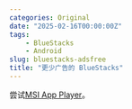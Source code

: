 ```yaml
---
categories: Original
date: "2025-02-16T00:00:00Z"
tags:
    - BlueStacks
    - Android
slug: bluestacks-adsfree
title: "更少广告的 BlueStacks"
---
```


尝试[MSI App Player](https://www.msi.com/Landing/appplayer)。
